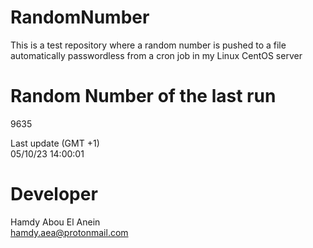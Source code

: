 # RandomNumber    
This is a test repository where a random number is pushed to a file automatically passwordless from a cron job in my Linux CentOS server    
# Random Number of the last run   
9635
      
Last update (GMT +1)    
05/10/23 14:00:01
# Developer    
Hamdy Abou El Anein   
hamdy.aea@protonmail.com

